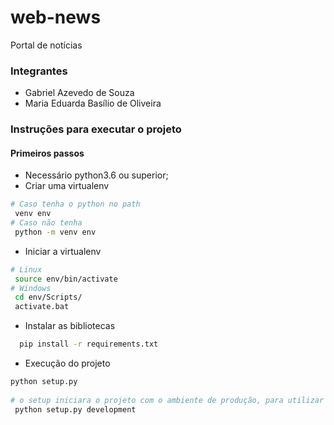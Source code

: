 # web-news
Portal de notícias

### Integrantes
 - Gabriel Azevedo de Souza
 - Maria Eduarda Basílio de Oliveira

### Instruções para executar o projeto

#### Primeiros passos
- Necessário python3.6 ou superior;
- Criar uma virtualenv 
 ```bash
 # Caso tenha o python no path
  venv env
 # Caso não tenha
  python -m venv env
 ```
 - Iniciar a virtualenv
  ```bash
 # Linux
   source env/bin/activate
 # Windows
   cd env/Scripts/
   activate.bat
 ```
 - Instalar as bibliotecas
  ```bash
    pip install -r requirements.txt
  ```
 - Execução do projeto
  ```bash
  python setup.py
   
  # o setup iniciara o projeto com o ambiente de produção, para utilizar o ambiente de dev adicione o argumento "development": 
   python setup.py development
 ```
